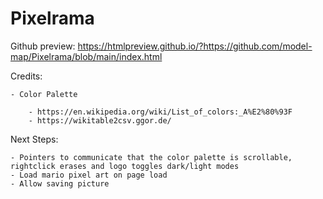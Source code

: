 # Pixelrama

Github preview:
https://htmlpreview.github.io/?https://github.com/model-map/Pixelrama/blob/main/index.html

Credits:

    - Color Palette

        - https://en.wikipedia.org/wiki/List_of_colors:_A%E2%80%93F
        - https://wikitable2csv.ggor.de/

Next Steps:

    - Pointers to communicate that the color palette is scrollable, rightclick erases and logo toggles dark/light modes
    - Load mario pixel art on page load
    - Allow saving picture